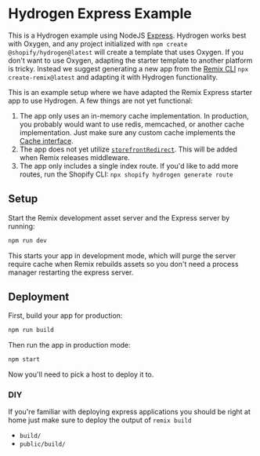 # Hydrogen Express Example

This is a Hydrogen example using NodeJS [Express](https://expressjs.com/). Hydrogen works best with Oxygen, and any project initialized with `npm create @shopify/hydrogen@latest` will create a template that uses Oxygen. If you don't want to use Oxygen, adapting the starter template to another platform is tricky. Instead we suggest generating a new app from the [Remix CLI](https://remix.run/docs/en/1.16.1/tutorials/blog) `npx create-remix@latest` and adapting it with Hydrogen functionality.

This is an example setup where we have adapted the Remix Express starter app to use Hydrogen. A few things are not yet functional:

1. The app only uses an in-memory cache implementation. In production, you probably would want to use redis, memcached, or another cache implementation. Just make sure any custom cache implements the [Cache interface](https://developer.mozilla.org/en-US/docs/Web/API/Cache).
1. The app does not yet utilize [`storefrontRedirect`](https://shopify.dev/docs/api/hydrogen/2023-04/unstable/utilities/storefrontredirect). This will be added when Remix releases middleware.
1. The app only includes a single index route. If you'd like to add more routes, run the Shopify CLI: `npx shopify hydrogen generate route`

## Setup

Start the Remix development asset server and the Express server by running:

```sh
npm run dev
```

This starts your app in development mode, which will purge the server require cache when Remix rebuilds assets so you don't need a process manager restarting the express server.

## Deployment

First, build your app for production:

```sh
npm run build
```

Then run the app in production mode:

```sh
npm start
```

Now you'll need to pick a host to deploy it to.

### DIY

If you're familiar with deploying express applications you should be right at home just make sure to deploy the output of `remix build`

- `build/`
- `public/build/`
